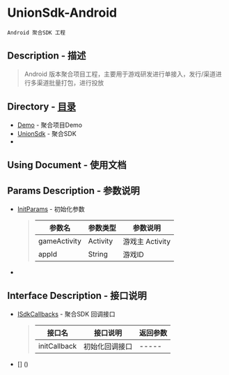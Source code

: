# UnionSdk-Android
	Android 聚合SDK 工程

## Description - 描述
> 	Android 版本聚合项目工程，主要用于游戏研发进行单接入，发行/渠道进行多渠道批量打包，进行投放

## Directory - [目录](https://github.com/PillowCaseZn/UnionSdkProject/tree/master/UnionSdk-Android)
- [Demo](Demo) - 聚合项目Demo
-  [UnionSdk](UnionSdk) - 聚合SDK
-  []() 

## Using Document - 使用文档


## Params Description - 参数说明
- [InitParams](UnionSdk/src/main/java/com/pillowcase/union/modules/InitParams.java) - 初始化参数
	> | 参数名 | 参数类型 | 参数说明 |
	> | ----- | ----- | ----- |
	> | gameActivity | Activity | 游戏主 Activity |
	> | appId | String | 游戏ID |

- []()

## Interface Description - 接口说明
- [ISdkCallbacks](UnionSdk/src/main/java/com/pillowcase/union/intefaces/ISdkCallbacks.java) - 聚合SDK 回调接口 
	> | 接口名 | 接口说明 | 返回参数 |
	> | ----- | ----- | ----- |
	> | initCallback | 初始化回调接口 | ----- |
	
- [] ()
	  
